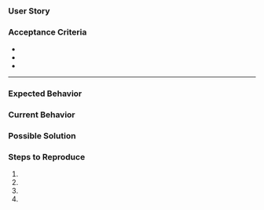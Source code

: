 <!-- Choose Template: -->


<!-- USER STORY -->
<!-- Provide User story in the title as well. -->

### User Story
<!-- As a <type of user>, I want <some goal> so that <some reason>. -->
### Acceptance Criteria
 -
 -
 -
 
 ----------------------------------------------------------------------------
 
<!-- BUG REPORT -->
<!-- Provide a general summary of the issue in the title above. -->

### Expected Behavior
<!-- Tell us what should happen. -->

### Current Behavior
<!-- Tell us what happens instead of the expected behavior. -->

### Possible Solution
<!-- Not obligatory, but suggest a fix/reason for the bug. -->

### Steps to Reproduce
<!-- Provide a link to a live example, or an unambiguous set of steps to -->
<!-- reproduce this bug. Include code to reproduce, if relevant. -->
1.
2.
3.
4.
